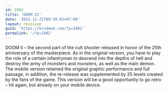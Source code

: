 ```yaml
---
id: 1982
title: 'DOOM II'
date: '2022-11-21T09:39:03+07:00'
layout: revision
guid: 'https://kindmod.com/?p=1982'
permalink: '/?p=1982'
---
```


DOOM II – the second part of the cult shooter released in honor of the 25th anniversary of the masterpiece. As in the original version, you have to play the role of a certain infantryman to descend into the depths of hell and destroy the army of monsters and monsters, as well as the main demon. The mobile version retained the original graphic performance and full passage, in addition, the re-release was supplemented by 25 levels created by the fans of the game. This version will be a good opportunity to go retro – hit again, but already on your mobile device.